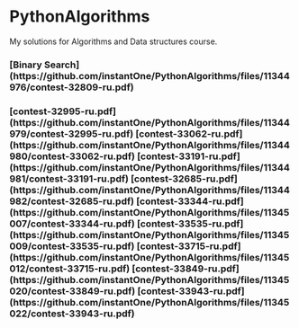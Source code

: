 # PythonAlgorithms
My solutions for Algorithms and Data structures course.



<h3>[Binary Search](https://github.com/instantOne/PythonAlgorithms/files/11344976/contest-32809-ru.pdf)<h3>
[contest-32995-ru.pdf](https://github.com/instantOne/PythonAlgorithms/files/11344979/contest-32995-ru.pdf)
[contest-33062-ru.pdf](https://github.com/instantOne/PythonAlgorithms/files/11344980/contest-33062-ru.pdf)
[contest-33191-ru.pdf](https://github.com/instantOne/PythonAlgorithms/files/11344981/contest-33191-ru.pdf)
[contest-32685-ru.pdf](https://github.com/instantOne/PythonAlgorithms/files/11344982/contest-32685-ru.pdf)
[contest-33344-ru.pdf](https://github.com/instantOne/PythonAlgorithms/files/11345007/contest-33344-ru.pdf)
[contest-33535-ru.pdf](https://github.com/instantOne/PythonAlgorithms/files/11345009/contest-33535-ru.pdf)
[contest-33715-ru.pdf](https://github.com/instantOne/PythonAlgorithms/files/11345012/contest-33715-ru.pdf)
[contest-33849-ru.pdf](https://github.com/instantOne/PythonAlgorithms/files/11345020/contest-33849-ru.pdf)
[contest-33943-ru.pdf](https://github.com/instantOne/PythonAlgorithms/files/11345022/contest-33943-ru.pdf)

